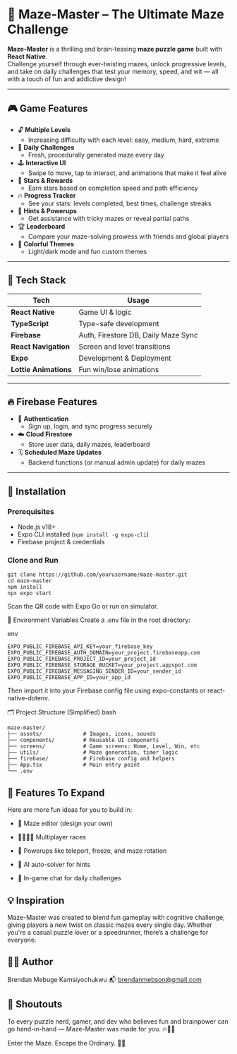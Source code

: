 # 🧩 Maze-Master – The Ultimate Maze Challenge

**Maze-Master** is a thrilling and brain-teasing **maze puzzle game** built with **React Native**.  
Challenge yourself through ever-twisting mazes, unlock progressive levels, and take on daily challenges that test your memory, speed, and wit — all with a touch of fun and addictive design!

---

## 🎮 Game Features

- 🔓 **Multiple Levels**
  - Increasing difficulty with each level: easy, medium, hard, extreme
- 📆 **Daily Challenges**
  - Fresh, procedurally generated maze every day
- 🕹️ **Interactive UI**
  - Swipe to move, tap to interact, and animations that make it feel alive
- 🌟 **Stars & Rewards**
  - Earn stars based on completion speed and path efficiency
- 🔥 **Progress Tracker**
  - See your stats: levels completed, best times, challenge streaks
- 🧠 **Hints & Powerups**
  - Get assistance with tricky mazes or reveal partial paths
- 🏆 **Leaderboard**
  - Compare your maze-solving prowess with friends and global players
- 🎨 **Colorful Themes**
  - Light/dark mode and fun custom themes

---

## 🧰 Tech Stack

| Tech              | Usage                                  |
|-------------------|-----------------------------------------|
| **React Native**  | Game UI & logic                         |
| **TypeScript**    | Type-safe development                   |
| **Firebase**      | Auth, Firestore DB, Daily Maze Sync     |
| **React Navigation** | Screen and level transitions         |
| **Expo**          | Development & Deployment                |
| **Lottie Animations** | Fun win/lose animations   |

---

## 🔥 Firebase Features

- 🔐 **Authentication**
  - Sign up, login, and sync progress securely
- ☁️ **Cloud Firestore**
  - Store user data, daily mazes, leaderboard
- 🗓️ **Scheduled Maze Updates**
  - Backend functions (or manual admin update) for daily mazes

---

## 📱 Installation

### Prerequisites

- Node.js v18+
- Expo CLI installed (`npm install -g expo-cli`)
- Firebase project & credentials

### Clone and Run

```
git clone https://github.com/yourusername/maze-master.git
cd maze-master
npm install
npx expo start
```
Scan the QR code with Expo Go or run on simulator.

🔐 Environment Variables
Create a .env file in the root directory:

env
```
EXPO_PUBLIC_FIREBASE_API_KEY=your_firebase_key
EXPO_PUBLIC_FIREBASE_AUTH_DOMAIN=your_project.firebaseapp.com
EXPO_PUBLIC_FIREBASE_PROJECT_ID=your_project_id
EXPO_PUBLIC_FIREBASE_STORAGE_BUCKET=your_project.appspot.com
EXPO_PUBLIC_FIREBASE_MESSAGING_SENDER_ID=your_sender_id
EXPO_PUBLIC_FIREBASE_APP_ID=your_app_id
```
Then import it into your Firebase config file using expo-constants or react-native-dotenv.

🗂️ Project Structure (Simplified)
bash
```
maze-master/
├── assets/             # Images, icons, sounds
├── components/         # Reusable UI components
├── screens/            # Game screens: Home, Level, Win, etc
├── utils/              # Maze generation, timer logic
├── firebase/           # Firebase config and helpers
├── App.tsx             # Main entry point
└── .env
```

## 🧪 Features To Expand
Here are more fun ideas for you to build in:

- 🧩 Maze editor (design your own)

- 👨‍👩‍👧‍👦 Multiplayer races

- 🧙 Powerups like teleport, freeze, and maze rotation

- 🧬 AI auto-solver for hints

- 💬 In-game chat for daily challenges

## 💡 Inspiration
Maze-Master was created to blend fun gameplay with cognitive challenge, giving players a new twist on classic mazes every single day. Whether you're a casual puzzle lover or a speedrunner, there’s a challenge for everyone.

## 👨‍💻 Author
Brendan Mebuge Kamsiyochukwu
📬 brendanmebson@gmail.com

## 🙌 Shoutouts
To every puzzle nerd, gamer, and dev who believes fun and brainpower can go hand-in-hand — Maze-Master was made for you. 🔥🧠🎉

Enter the Maze. Escape the Ordinary. 🚪✨
